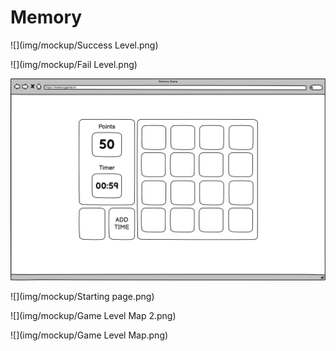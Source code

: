 # Memory
![](img/mockup/Success Level.png)

![](img/mockup/Fail Level.png)

![](img/mockup/Memory.png)

![](img/mockup/Starting page.png)

![](img/mockup/Game Level Map 2.png)

![](img/mockup/Game Level Map.png)